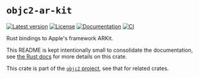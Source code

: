 # `objc2-ar-kit`

[![Latest version](https://badgen.net/crates/v/objc2-ar-kit)](https://crates.io/crates/objc2-ar-kit)
[![License](https://badgen.net/badge/license/Zlib%20OR%20Apache-2.0%20OR%20MIT/blue)](../../LICENSE.md)
[![Documentation](https://docs.rs/objc2-ar-kit/badge.svg)](https://docs.rs/objc2-ar-kit/)
[![CI](https://github.com/madsmtm/objc2/actions/workflows/ci.yml/badge.svg)](https://github.com/madsmtm/objc2/actions/workflows/ci.yml)

Rust bindings to Apple's framework ARKit.

This README is kept intentionally small to consolidate the documentation, see
[the Rust docs](https://docs.rs/objc2-ar-kit/) for more details on this crate.

This crate is part of the [`objc2` project](https://github.com/madsmtm/objc2),
see that for related crates.
